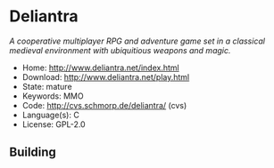 # Deliantra

_A cooperative multiplayer RPG and adventure game set in a classical medieval environment with ubiquitious weapons and magic._

- Home: http://www.deliantra.net/index.html
- Download: http://www.deliantra.net/play.html
- State: mature
- Keywords: MMO
- Code: http://cvs.schmorp.de/deliantra/ (cvs)
- Language(s): C
- License: GPL-2.0

## Building
